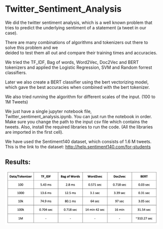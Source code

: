 # Twitter_Sentiment_Analysis

We did the twitter sentiment analysis, which is a well known problem that tries to predict the underlying sentiment of a statement (a tweet in our case).

There are many combinations of algorithms and tokenizers out there to solve this problem and we  
deided to test them all out and compare their training times and accuracies.

We tried the TF_IDF, Bag of words, Word2Vec, Doc2Vec and BERT tokenizers and applied the Logistic Regression, SVM and Random forrest classifiers.

Later we also create a BERT classifier using the bert vectorizing model, which gave the best accuracies when combined with the bert tokenizer.

We also tried running the algorithm for different scales of the input. (100 to 1M Tweets)

We just have a single jupyter notebook file, Twitter_sentiment_analysis.ipynb. You can just run the notebook in order. Make sure you change the path to the input csv file which contains the tweets. Also, install the required libraries to run the code. (All the libraries are imported in the first cell).

We have used the Sentiment140 dataset, which consists of 1.6 M tweets. 
This is the link to the dataset: http://help.sentiment140.com/for-students

## Results:

![plot](https://github.com/prakyath-04/Twitter_Sentiment_Analysis/blob/main/Result1.png)
